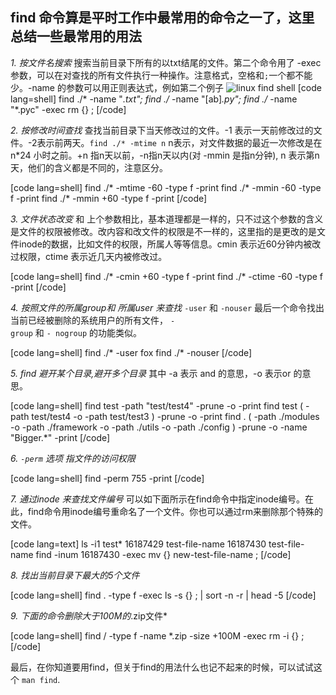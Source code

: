 ## find 命令算是平时工作中最常用的命令之一了，这里总结一些最常用的用法

*1. 按文件名搜索*
搜索当前目录下所有的以txt结尾的文件。第二个命令用了 -exec 参数，可以在对查找的所有文件执行一种操作。注意格式，空格和<code>;</code>一个都不能少。-name 的参数可以用正则表达式，例如第二个例子
![linux find shell](https://omssgfgqf.qnssl.com/images/2017/11/25/15116059492956.png)
[code lang=shell]
find ./* -name "*.txt";
find ./* -name "[ab]*.py";
find ./* -name "*.pyc" -exec rm {} \; 
[/code]

*2. 按修改时间查找*
查找当前目录下当天修改过的文件。-1 表示一天前修改过的文件。-2表示前两天。<code>find ./* -mtime n</code> n表示，对文件数据的最近一次修改是在 n*24 小时之前。+n 指n天以前，-n指n天以内(对 -mmin 是指n分钟), n 表示第n天，他们的含义都是不同的，注意区分。

[code lang=shell]
find ./* -mtime  -60 -type f -print 
find ./* -mmin -60 -type f -print
find ./* -mmin +60 -type f -print
[/code]

*3. 文件状态改变*
和 上个参数相比，基本道理都是一样的，只不过这个参数的含义是文件的权限被修改。改内容和改文件的权限是不一样的，这里指的是更改的是文件inode的数据，比如文件的权限，所属人等等信息。cmin 表示近60分钟内被改过权限，ctime 表示近几天内被修改过。

[code lang=shell]
find ./* -cmin +60 -type f -print
find ./* -ctime -60 -type f -print
[/code]

*4. 按照文件的所属group和 所属user 来查找*
<code>-user</code> 和 <code>-nouser</code> 最后一个命令找出当前已经被删除的系统用户的所有文件， <code>- group</code> 和 <code>- nogroup</code> 的功能类似。

[code lang=shell]
find ./* -user fox
find ./* -nouser 
[/code]

*5. find 避开某个目录,避开多个目录*
其中 -a 表示 and 的意思，-o 表示or 的意思。

[code lang=shell]
find test -path "test/test4" -prune -o -print
find test \( -path test/test4 -o -path test/test3 \) -prune -o -print 
find . \( -path ./modules -o -path ./framework -o -path ./utils -o -path ./config \) -prune -o -name "Bigger.*" -print
[/code]

*6. `-perm` 选项 指文件的访问权限*

[code lang=shell]
find -perm 755 -print
[/code]

*7. 通过inode 来查找文件编号*
可以如下面所示在find命令中指定inode编号。在此，find命令用inode编号重命名了一个文件。你也可以通过rm来删除那个特殊的文件。

[code lang=text]
ls -i1 test*
16187429 test-file-name
16187430 test-file-name
find -inum 16187430 -exec mv {} new-test-file-name \;
[/code]

*8. 找出当前目录下最大的5个文件*

[code lang=shell]
find . -type f -exec ls -s {} \; | sort -n -r | head -5
[/code]

*9. 下面的命令删除大于100M的*.zip文件*

[code lang=shell]
find / -type f -name *.zip -size +100M -exec rm -i {} \;
[/code]

最后，在你知道要用find，但关于find的用法什么也记不起来的时候，可以试试这个 <code>man find</code>.
